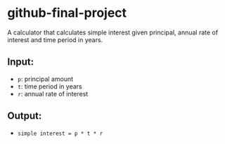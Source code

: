 # github-final-project

A calculator that calculates simple interest given principal, annual rate of interest and time period in years.

## Input:
- `p`: principal amount
- `t`: time period in years
- `r`: annual rate of interest

## Output:
- `simple interest = p * t * r`

